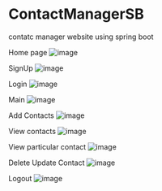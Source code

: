 # ContactManagerSB
contatc manager website using spring boot

Home page
![image](https://user-images.githubusercontent.com/49129492/204137019-922cf235-1acc-4f93-945d-a2f0a8363d0a.png)

SignUp
![image](https://user-images.githubusercontent.com/49129492/204137034-b0522faa-ebc9-439d-8d6f-5edb17ff3e5a.png)

Login
![image](https://user-images.githubusercontent.com/49129492/204137046-62696145-675d-413e-9fa4-fdde5054df4d.png)

Main 
![image](https://user-images.githubusercontent.com/49129492/204137082-85ca8234-4d5c-4b62-ace7-01aa9193a98d.png)

Add Contacts
![image](https://user-images.githubusercontent.com/49129492/204137120-e07b8de8-fcb2-4a28-a2e1-f326e7232853.png)

View contacts
![image](https://user-images.githubusercontent.com/49129492/204137137-7f84555c-8c5c-44a0-a763-68c7eed528e1.png)

View particular contact
![image](https://user-images.githubusercontent.com/49129492/204137158-941ae6ca-963b-4402-89f8-9c884703ea27.png)

Delete Update Contact
![image](https://user-images.githubusercontent.com/49129492/204137197-acb5f110-517f-4bd5-9280-bd07d22743e0.png)

Logout
![image](https://user-images.githubusercontent.com/49129492/204137220-59a8990f-38dd-45e5-9e57-919439b043ec.png)


